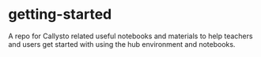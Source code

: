 # getting-started
A repo for Callysto related useful notebooks and materials to help teachers and users get started with using the hub environment and notebooks.
